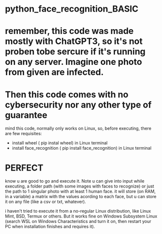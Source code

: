 # python_face_recognition_BASIC
#   remember, this code was made mostly with ChatGPT3, so it's not proben tobe sercure if it's running on any server. Imagine one photo from given are infected.
#   Then this code comes with no cybersecurity nor any other type of guarantee
mind this code, normally only works on Linux, so, before executing,  there are few requisites:

- install wheel ( pip instal wheel) in Linux terminal
- install face_recognition ( pip install face_recognition) in Linux terminal

# PERFECT
know u are good to go and execute it. Note u can give into input while executing, a folder path (with some images with faces to recognize) or just the path to 1 singular photo with at least 1 human face. it will store (on RAM, in a variable) a matrix with the values acording to each face, but u can store it on any file (like a csv or txt, whatever).

i haven't tried to execute it from a no-regular Linux distribution, like Linux Mint, BSD, Termux or others. But it works fine on Windows Subsystem Linux (search WSL on Windows Characteristics and turn it on, then restart your PC when installation finishes and requires it).
